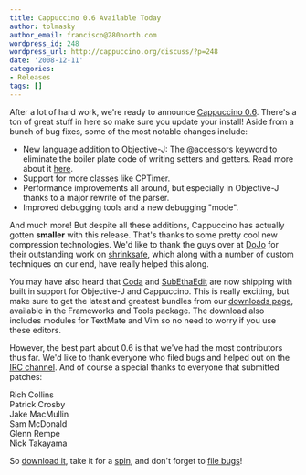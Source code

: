 ```yaml
---
title: Cappuccino 0.6 Available Today
author: tolmasky
author_email: francisco@280north.com
wordpress_id: 248
wordpress_url: http://cappuccino.org/discuss/?p=248
date: '2008-12-11'
categories:
- Releases
tags: []
---
```



After a lot of hard work, we're ready to announce [Cappuccino 0.6](http://cappuccino.org/download). There's a ton of great stuff in here so make sure you update your install! Aside from a bunch of bug fixes, some of the most notable changes include:

* New language addition to Objective-J: The @accessors keyword to eliminate the boiler plate code of writing setters and getters. Read more about it [here](http://cappuccino.org/discuss/2008/10/26/synthesizing-accessor-methods/).
* Support for more classes like CPTimer.
* Performance improvements all around, but especially in Objective-J thanks to a major rewrite of the parser.
* Improved debugging tools and a new debugging "mode".

And much more! But despite all these additions, Cappuccino has actually gotten **smaller** with this release. That's thanks to some pretty cool new compression technologies. We'd like to thank the guys over at [DoJo](http://dojotoolkit.org/) for their outstanding work on [shrinksafe](http://dojotoolkit.org/docs/shrinksafe), which along with a number of custom techniques on our end, have really helped this along.

You may have also heard that [Coda](http://www.panic.com/coda/) and [SubEthaEdit](http://www.codingmonkeys.de/subethaedit/) are now shipping with built in support for Objective-J and Cappuccino. This is really exciting, but make sure to get the latest and greatest bundles from our [downloads page](http://cappuccino.org/download), available in the Frameworks and Tools package. The download also includes modules for TextMate and Vim so no need to worry if you use these editors.

However, the best part about 0.6 is that we've had the most contributors thus far. We'd like to thank everyone who filed bugs and helped out on the [IRC channel](irc://cappuccino). And of course a special thanks to everyone that submitted patches:

Rich Collins   
Patrick Crosby   
Jake MacMullin   
Sam McDonald   
Glenn Rempe   
Nick Takayama

So [download it](http://cappuccino.org/download), take it for a [spin](http://cappuccino.org/learn/tutorials), and don't forget to [file bugs](http://cappuccino.lighthouseapp.com/projects/16499-cappuccino/overview)!



